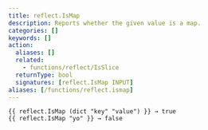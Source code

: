 ```yaml
---
title: reflect.IsMap
description: Reports whether the given value is a map.
categories: []
keywords: []
action:
  aliases: []
  related:
    - functions/reflect/IsSlice
  returnType: bool
  signatures: [reflect.IsMap INPUT]
aliases: [/functions/reflect.ismap]
---
```


```go-html-template
{{ reflect.IsMap (dict "key" "value") }} → true
{{ reflect.IsMap "yo" }} → false
```
